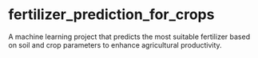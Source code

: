 # fertilizer_prediction_for_crops
A machine learning project that predicts the most suitable fertilizer based on soil and crop parameters to enhance agricultural productivity.
